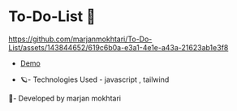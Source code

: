 # To-Do-List 📝

https://github.com/marjanmokhtari/To-Do-List/assets/143844652/619c6b0a-e3a1-4e1e-a43a-21623ab1e3f8

- [Demo](https://marjanmokhtari.github.io/To-Do-List/)

- 🪐- Technologies Used - javascript , tailwind

🐞- Developed by marjan mokhtari
